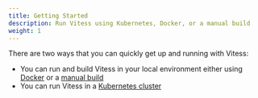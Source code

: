 ```yaml
---
title: Getting Started
description: Run Vitess using Kubernetes, Docker, or a manual build
weight: 1
---
```


There are two ways that you can quickly get up and running with Vitess:

* You can run and build Vitess in your local environment either using [Docker](local#docker) or a [manual build](local#manual-build)
* You can run Vitess in a [Kubernetes cluster](kubernetes)
